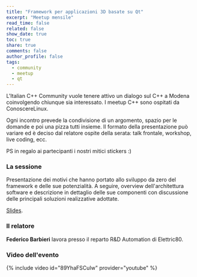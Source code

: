 ```yaml
---
title: "Framework per applicazioni 3D basate su Qt"
excerpt: "Meetup mensile"
read_time: false
related: false
show_date: true
toc: true
share: true
comments: false
author_profile: false
tags:
  - community
  - meetup
  - qt
---
```


L'Italian C++ Community vuole tenere attivo un dialogo sul C++ a Modena coinvolgendo chiunque sia interessato. I meetup C++ sono ospitati da ConoscereLinux.

Ogni incontro prevede la condivisione di un argomento, spazio per le domande e poi una pizza tutti insieme.
Il formato della presentazione può variare ed è deciso dal relatore ospite della serata: talk frontale, workshop, live coding, ecc.

PS in regalo ai partecipanti i nostri mitici stickers :)

### La sessione

Presentazione dei motivi che hanno portato allo sviluppo da zero del framework e delle sue potenzialità. A seguire, overview dell'architettura software e descrizione in dettaglio delle sue componenti con discussione delle principali soluzioni realizzative adottate.

[Slides](https://conoscerelinux.org/wp-content/uploads/2020/01/Barbieri-SlideMeetupCpp.pdf).

### Il relatore

**Federico Barbieri** lavora presso il reparto R&D Automation di Elettric80.

### Video dell'evento

{% include video id="89YhaFSCuIw" provider="youtube" %}